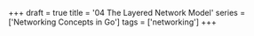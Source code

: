 +++
draft = true
title = '04 The Layered Network Model'
series = ['Networking Concepts in Go']
tags = ['networking']
+++